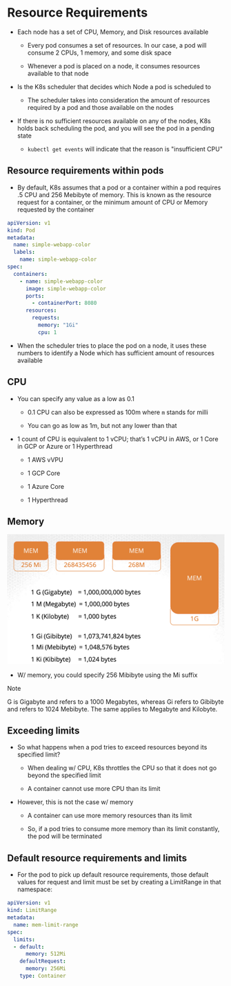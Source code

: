 # Resource Requirements

* Each node has a set of CPU, Memory, and Disk resources available

  * Every pod consumes a set of resources. In our case, a pod will consume 2 CPUs, 1 memory, and some disk space

  * Whenever a pod is placed on a node, it consumes resources available to that node

* Is the K8s scheduler that decides which Node a pod is scheduled to

  * The scheduler takes into consideration the amount of resources required by a pod and those available on the nodes

* If there is no sufficient resources available on any of the nodes, K8s holds back scheduling the pod, and you will see the pod in a pending state

  * `kubectl get events` will indicate that the reason is "insufficient CPU"

## Resource requirements within pods

* By default, K8s assumes that a pod or a container within a pod requires .5 CPU and 256 Mebibyte of memory. This is known as the resource request for a container, or the minimum amount of CPU or Memory requested by the container

```yaml
apiVersion: v1
kind: Pod
metadata:
  name: simple-webapp-color
  labels:
    name: simple-webapp-color
spec:
  containers:
    - name: simple-webapp-color
      image: simple-webapp-color
      ports:
        - containerPort: 8080
      resources:
        requests:
          memory: "1Gi"
          cpu: 1
```

* When the scheduler tries to place the pod on a node, it uses these numbers to identify a Node which has sufficient amount of resources available

## CPU

* You can specify any value as a low as 0.1

  * 0.1 CPU can also be expressed as 100m where `m` stands for milli

  * You can go as low as 1m, but not any lower than that

* 1 count of CPU is equivalent to 1 vCPU; that’s 1 vCPU in AWS, or 1 Core in GCP or Azure or 1 Hyperthread

  * 1 AWS vVPU

  * 1 GCP Core

  * 1 Azure Core

  * 1 Hyperthread

## Memory

![Fig. 1 Memory resource](../../../../img/application-developer/configuration/resource-requirements/diag01.png)

* W/ memory, you could specify 256 Mibibyte using the Mi suffix

> [!NOTE]
> 
> G is Gigabyte and refers to a 1000 Megabytes, whereas Gi refers to Gibibyte and refers to 1024 Mebibyte. The same applies to Megabyte and Kilobyte.

## Exceeding limits

* So what happens when a pod tries to exceed resources beyond its specified limit?

  * When dealing w/ CPU, K8s throttles the CPU so that it does not go beyond the specified limit

  * A container cannot use more CPU than its limit

* However, this is not the case w/ memory

  * A container can use more memory resources than its limit

  * So, if a pod tries to consume more memory than its limit constantly, the pod will be terminated

## Default resource requirements and limits

* For the pod to pick up default resource requirements, those default values for request and limit must be set by creating a LimitRange in that namespace:

```yaml
apiVersion: v1
kind: LimitRange
metadata:
  name: mem-limit-range
spec:
  limits:
  - default:
      memory: 512Mi
    defaultRequest:
      memory: 256Mi
    type: Container
```

